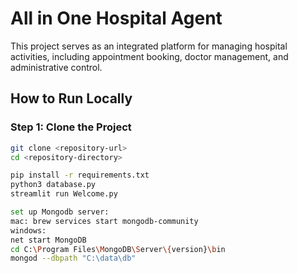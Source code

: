 # All in One Hospital Agent

This project serves as an integrated platform for managing hospital activities, including appointment booking, doctor management, and administrative control.

## How to Run Locally

### Step 1: Clone the Project
```bash
git clone <repository-url>
cd <repository-directory>

pip install -r requirements.txt
python3 database.py
streamlit run Welcome.py

set up Mongodb server:
mac: brew services start mongodb-community
windows:
net start MongoDB
cd C:\Program Files\MongoDB\Server\{version}\bin
mongod --dbpath "C:\data\db"


